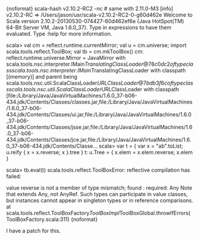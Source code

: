 {noformat}
scala-hash v2.10.2-RC2 -nc # same with 2.11.0-M3
[info] v2.10.2-RC => /Users/jason/usr/scala-v2.10.2-RC2-0-g60d462e
Welcome to Scala version 2.10.2-20130530-074427-60d462ef6e (Java HotSpot(TM) 64-Bit Server VM, Java 1.6.0_37).
Type in expressions to have them evaluated.
Type :help for more information.

scala> val cm = reflect.runtime.currentMirror; val u = cm.universe; import scala.tools.reflect.ToolBox; val tb = cm.mkToolBox()
cm: reflect.runtime.universe.Mirror = JavaMirror with scala.tools.nsc.interpreter.IMain$TranslatingClassLoader@78c0dc2 of type class scala.tools.nsc.interpreter.IMain$TranslatingClassLoader with classpath [(memory)] and parent being scala.tools.nsc.util.ScalaClassLoader$URLClassLoader@7bdb3f6c of type class scala.tools.nsc.util.ScalaClassLoader$URLClassLoader with classpath [file:/Library/Java/JavaVirtualMachines/1.6.0_37-b06-434.jdk/Contents/Classes/classes.jar,file:/Library/Java/JavaVirtualMachines/1.6.0_37-b06-434.jdk/Contents/Classes/ui.jar,file:/Library/Java/JavaVirtualMachines/1.6.0_37-b06-434.jdk/Contents/Classes/jsse.jar,file:/Library/Java/JavaVirtualMachines/1.6.0_37-b06-434.jdk/Contents/Classes/jce.jar,file:/Library/Java/JavaVirtualMachines/1.6.0_37-b06-434.jdk/Contents/Classe...
scala> var t = { var x = "ab".toList; u.reify { x = x.reverse; x }.tree }
t: u.Tree =
{
  x.elem = x.elem.reverse;
  x.elem
}

scala> tb.eval(t)
scala.tools.reflect.ToolBoxError: reflective compilation has failed:

value reverse is not a member of <notype>
type mismatch;
 found   : <notype>
 required: Any
Note that <none> extends Any, not AnyRef.
Such types can participate in value classes, but instances
cannot appear in singleton types or in reference comparisons.
	at scala.tools.reflect.ToolBoxFactory$ToolBoxImpl$ToolBoxGlobal.throwIfErrors(ToolBoxFactory.scala:311)
{noformat}

I have a patch for this.
